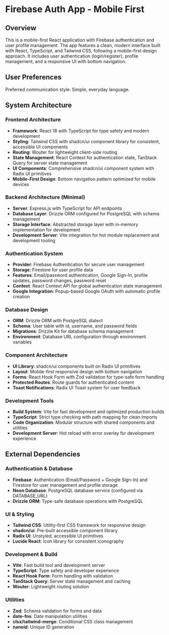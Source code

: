 # Firebase Auth App - Mobile First

## Overview

This is a mobile-first React application with Firebase authentication and user profile management. The app features a clean, modern interface built with React, TypeScript, and Tailwind CSS, following a mobile-first design approach. It includes user authentication (login/register), profile management, and a responsive UI with bottom navigation.

## User Preferences

Preferred communication style: Simple, everyday language.

## System Architecture

### Frontend Architecture
- **Framework**: React 18 with TypeScript for type safety and modern development
- **Styling**: Tailwind CSS with shadcn/ui component library for consistent, accessible UI components
- **Routing**: Wouter for lightweight client-side routing
- **State Management**: React Context for authentication state, TanStack Query for server state management
- **UI Components**: Comprehensive shadcn/ui component system with Radix UI primitives
- **Mobile-First Design**: Bottom navigation pattern optimized for mobile devices

### Backend Architecture (Minimal)
- **Server**: Express.js with TypeScript for API endpoints
- **Database Layer**: Drizzle ORM configured for PostgreSQL with schema management
- **Storage Interface**: Abstracted storage layer with in-memory implementation for development
- **Development Server**: Vite integration for hot module replacement and development tooling

### Authentication System
- **Provider**: Firebase Authentication for secure user management
- **Storage**: Firestore for user profile data
- **Features**: Email/password authentication, Google Sign-In, profile updates, password changes, password reset
- **Context**: React Context API for global authentication state management
- **Google Integration**: Popup-based Google OAuth with automatic profile creation

### Database Design
- **ORM**: Drizzle ORM with PostgreSQL dialect
- **Schema**: User table with id, username, and password fields
- **Migrations**: Drizzle Kit for database schema management
- **Environment**: Database URL configuration through environment variables

### Component Architecture
- **UI Library**: shadcn/ui components built on Radix UI primitives
- **Layout**: Mobile-first responsive design with bottom navigation
- **Forms**: React Hook Form with Zod validation for type-safe form handling
- **Protected Routes**: Route guards for authenticated content
- **Toast Notifications**: Radix UI Toast system for user feedback

### Development Tools
- **Build System**: Vite for fast development and optimized production builds
- **TypeScript**: Strict type checking with path mapping for clean imports
- **Code Organization**: Modular structure with shared components and utilities
- **Development Server**: Hot reload with error overlay for development experience

## External Dependencies

### Authentication & Database
- **Firebase**: Authentication (Email/Password + Google Sign-In) and Firestore for user management and profile storage
- **Neon Database**: PostgreSQL database service (configured via DATABASE_URL)
- **Drizzle ORM**: Type-safe database operations with PostgreSQL

### UI & Styling
- **Tailwind CSS**: Utility-first CSS framework for responsive design
- **shadcn/ui**: Pre-built accessible component library
- **Radix UI**: Unstyled, accessible UI primitives
- **Lucide React**: Icon library for consistent iconography

### Development & Build
- **Vite**: Fast build tool and development server
- **TypeScript**: Type safety and developer experience
- **React Hook Form**: Form handling with validation
- **TanStack Query**: Server state management and caching
- **Wouter**: Lightweight routing solution

### Utilities
- **Zod**: Schema validation for forms and data
- **date-fns**: Date manipulation utilities
- **clsx/tailwind-merge**: Conditional CSS class management
- **nanoid**: Unique ID generation